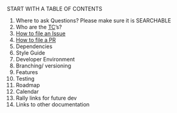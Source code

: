 
START WITH A TABLE OF CONTENTS

1. Where to ask Questions?  Please make sure it is SEARCHABLE
1. Who are the [TC](SoYouWantToBeATC)’s?
1. [How to file an Issue](FileAnIssueHowTo)
1. [How to file a PR](FileAPRHowTo)
1. Dependencies
1. Style Guide
1. Developer Environment
  1. Branching/ versioning
  1. Features
1. Testing
1. Roadmap
1. Calendar
1. Rally links for future dev 
1. Links to other documentation
